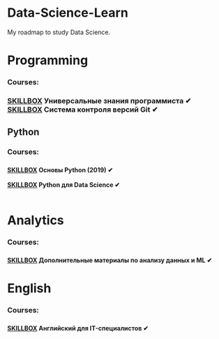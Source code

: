 # Data-Science-Learn
My roadmap to study Data Science.
# Programming
<h3>Courses:<h3>
  <a href="https://go.skillbox.ru/profession/profession-data-scientist/universalnye-znaniya-programmista">SKILLBOX</a> Универсальные знания программиста ✔ <br/>
 <a href="https://go.skillbox.ru/profession/profession-data-scientist/system-version-control-git">SKILLBOX</a> Система контроля версий Git ✔

<h2> Python </h2>

<h3>Courses:<h3>
<h4><a href="https://go.skillbox.ru/education/course/ptyhon-basics-2019">SKILLBOX</a> Основы Python (2019) ✔ <br/>  <br/>
 <a href="https://go.skillbox.ru/education/course/python-for-data-science">SKILLBOX</a> Python для Data Science ✔<br/><br/>
 

 </h4>
 
 <h1> Analytics </h1>
<h3>Courses:<h3>
 <h4><a href="https://go.skillbox.ru/profession/profession-data-scientist/ds-dop-materials">SKILLBOX</a> Дополнительные материалы по анализу данных и ML ✔
 <h1> English </h1>
<h3>Courses:<h3>
 
 
<h4><a href="https://go.skillbox.ru/profession/profession-data-scientist/englishforit">SKILLBOX</a> Английский для IT-специалистов ✔ <br/>  <br/>
 
